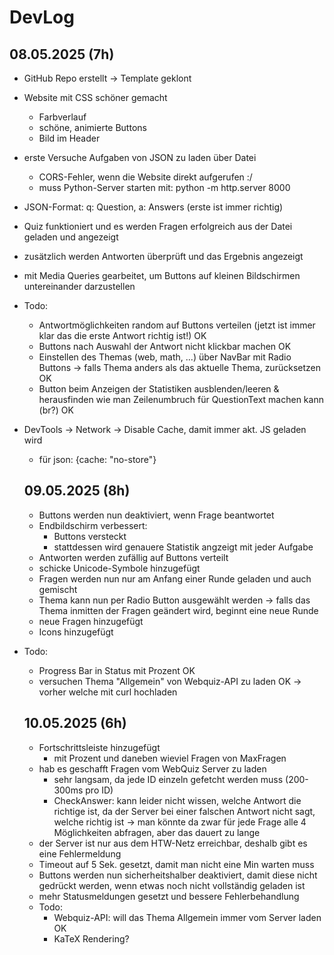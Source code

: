 # DevLog

## 08.05.2025 (7h)

- GitHub Repo erstellt -> Template geklont
- Website mit CSS schöner gemacht
  - Farbverlauf
  - schöne, animierte Buttons
  - Bild im Header
- erste Versuche Aufgaben von JSON zu laden über Datei
  - CORS-Fehler, wenn die Website direkt aufgerufen :/
  - muss Python-Server starten mit: python -m http.server 8000
- JSON-Format: q: Question, a: Answers (erste ist immer richtig)
- Quiz funktioniert und es werden Fragen erfolgreich aus der Datei geladen und angezeigt
- zusätzlich werden Antworten überprüft und das Ergebnis angezeigt
- mit Media Queries gearbeitet, um Buttons auf kleinen Bildschirmen untereinander darzustellen
- Todo: 
  - Antwortmöglichkeiten random auf Buttons verteilen (jetzt ist immer klar das die erste Antwort richtig ist!) OK
  - Buttons nach Auswahl der Antwort nicht klickbar machen OK
  - Einstellen des Themas (web, math, ...) über NavBar mit Radio Buttons -> falls Thema anders als das aktuelle Thema, zurücksetzen OK
  - Button beim Anzeigen der Statistiken ausblenden/leeren & herausfinden wie man Zeilenumbruch für QuestionText machen kann (br?) OK
- DevTools -> Network -> Disable Cache, damit immer akt. JS geladen wird
  - für json: {cache: "no-store"}

  ## 09.05.2025 (8h)

  - Buttons werden nun deaktiviert, wenn Frage beantwortet
  - Endbildschirm verbessert: 
    - Buttons versteckt
    - stattdessen wird genauere Statistik angzeigt mit jeder Aufgabe
  - Antworten werden zufällig auf Buttons verteilt
  - schicke Unicode-Symbole hinzugefügt
  - Fragen werden nun nur am Anfang einer Runde geladen und auch gemischt
  - Thema kann nun per Radio Button ausgewählt werden
    -> falls das Thema inmitten der Fragen geändert wird, beginnt eine neue Runde
  - neue Fragen hinzugefügt
  - Icons hinzugefügt
- Todo:
  - Progress Bar in Status mit Prozent OK
  - versuchen Thema "Allgemein" von Webquiz-API zu laden OK -> vorher welche mit curl hochladen

  ## 10.05.2025 (6h)

  - Fortschrittsleiste hinzugefügt
    - mit Prozent und daneben wieviel Fragen von MaxFragen
  - hab es geschafft Fragen vom WebQuiz Server zu laden
    - sehr langsam, da jede ID einzeln gefetcht werden muss (200-300ms pro ID)
    - CheckAnswer: kann leider nicht wissen, welche Antwort die richtige ist, da der Server bei einer falschen Antwort nicht sagt, welche richtig ist
    -> man könnte da zwar für jede Frage alle 4 Möglichkeiten abfragen, aber das dauert zu lange
  - der Server ist nur aus dem HTW-Netz erreichbar, deshalb gibt es eine Fehlermeldung
  - Timeout auf 5 Sek. gesetzt, damit man nicht eine Min warten muss
  - Buttons werden nun sicherheitshalber deaktiviert, damit diese nicht gedrückt werden, wenn etwas noch nicht vollständig geladen ist
  - mehr Statusmeldungen gesetzt und bessere Fehlerbehandlung
  - Todo:
    - Webquiz-API: will das Thema Allgemein immer vom Server laden OK
    - KaTeX Rendering?